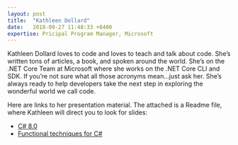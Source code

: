 ```yaml
---
layout: post
title:  "Kathleen Dollard"
date:   2018-09-27 11:48:33 +0400
expertise: Pricipal Program Manager, Microsoft
---
```


Kathleen Dollard loves to code and loves to teach and talk about code. She’s written tons of articles, a book, and spoken around the world. She’s on the .NET Core Team at Microsoft where she works on the .NET Core CLI and SDK. If you’re not sure what all those acronyms mean…just ask her. She’s always ready to help developers take the next step in exploring the wonderful world we call code.

Here are links to her presentation material. The attached is a Readme file, where Kathleen will direct you to look for slides:

- [C# 8.0](https://devintxcontent.blob.core.windows.net/showcontent/Speaker%20Presentations%20Spring%202019/DOLLARD_CSharp8.zip)
- [Functional techniques for C#](https://devintxcontent.blob.core.windows.net/showcontent/Speaker%20Presentations%20Spring%202019/DOLLARD_FuncTechniquesForCSharp.zip)
